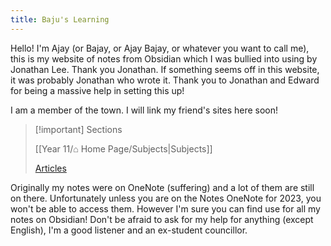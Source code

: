 ```yaml
---
title: Baju's Learning
---
```


Hello! I'm Ajay (or Bajay, or Ajay Bajay, or whatever you want to call me), this is my website of notes from Obsidian which I was bullied into using by Jonathan Lee. Thank you Jonathan. If something seems off in this website, it was probably Jonathan who wrote it. Thank you to Jonathan and Edward for being a massive help in setting this up!

I am a member of the town. I will link my friend's sites here soon!

> [!important] Sections
> 
> [[Year 11/⌂ Home Page/Subjects|Subjects]]
> 
> [Articles](Year%2011/⌂%20Home%20Page/Articles.md)

Originally my notes were on OneNote (suffering) and a lot of them are still on there. Unfortunately unless you are on the Notes OneNote for 2023, you won't be able to access them. However I'm sure you can find use for all my notes on Obsidian! Don't be afraid to ask for my help for anything (except English), I'm a good listener and an ex-student councillor.